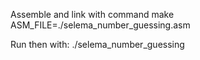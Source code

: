 Assemble and link with command
make ASM_FILE=./selema_number_guessing.asm

Run then with: ./selema_number_guessing
